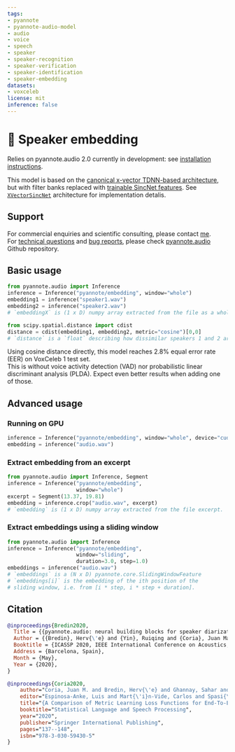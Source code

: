 ```yaml
---
tags:
- pyannote
- pyannote-audio-model
- audio
- voice
- speech
- speaker
- speaker-recognition
- speaker-verification
- speaker-identification
- speaker-embedding
datasets:
- voxceleb
license: mit
inference: false
---
```


# 🎹 Speaker embedding


Relies on pyannote.audio 2.0 currently in development: see [installation instructions](https://github.com/pyannote/pyannote-audio/tree/develop#installation).

This model is based on the [canonical x-vector TDNN-based architecture](https://ieeexplore.ieee.org/abstract/document/8461375), but with filter banks replaced with [trainable SincNet features](https://ieeexplore.ieee.org/document/8639585). See [`XVectorSincNet`](https://github.com/pyannote/pyannote-audio/blob/3c988c028dc505c64fe776720372f6fe816b585a/pyannote/audio/models/embedding/xvector.py#L104-L169) architecture for implementation detalis.


## Support

For commercial enquiries and scientific consulting, please contact [me](mailto:herve@niderb.fr).  
For [technical questions](https://github.com/pyannote/pyannote-audio/discussions) and [bug reports](https://github.com/pyannote/pyannote-audio/issues), please check [pyannote.audio](https://github.com/pyannote/pyannote-audio) Github repository.


## Basic usage

```python
from pyannote.audio import Inference
inference = Inference("pyannote/embedding", window="whole")
embedding1 = inference("speaker1.wav")
embedding2 = inference("speaker2.wav")
# `embeddingX` is (1 x D) numpy array extracted from the file as a whole.

from scipy.spatial.distance import cdist
distance = cdist(embedding1, embedding2, metric="cosine")[0,0]
# `distance` is a `float` describing how dissimilar speakers 1 and 2 are.
```

Using cosine distance directly, this model reaches 2.8% equal error rate (EER) on VoxCeleb 1 test set.   
This is without voice activity detection (VAD) nor probabilistic linear discriminant analysis (PLDA).
Expect even better results when adding one of those.

## Advanced usage

### Running on GPU

```python
inference = Inference("pyannote/embedding", window="whole", device="cuda")
embedding = inference("audio.wav")
```

### Extract embedding from an excerpt

```python
from pyannote.audio import Inference, Segment
inference = Inference("pyannote/embedding",
                      window="whole")
excerpt = Segment(13.37, 19.81)
embedding = inference.crop("audio.wav", excerpt)
# `embedding` is (1 x D) numpy array extracted from the file excerpt.
```

### Extract embeddings using a sliding window

```python
from pyannote.audio import Inference
inference = Inference("pyannote/embedding", 
                      window="sliding",
                      duration=3.0, step=1.0)
embeddings = inference("audio.wav")
# `embeddings` is a (N x D) pyannote.core.SlidingWindowFeature
# `embeddings[i]` is the embedding of the ith position of the 
# sliding window, i.e. from [i * step, i * step + duration].
```


## Citation

```bibtex
@inproceedings{Bredin2020,
  Title = {{pyannote.audio: neural building blocks for speaker diarization}},
  Author = {{Bredin}, Herv{\'e} and {Yin}, Ruiqing and {Coria}, Juan Manuel and {Gelly}, Gregory and {Korshunov}, Pavel and {Lavechin}, Marvin and {Fustes}, Diego and {Titeux}, Hadrien and {Bouaziz}, Wassim and {Gill}, Marie-Philippe},
  Booktitle = {ICASSP 2020, IEEE International Conference on Acoustics, Speech, and Signal Processing},
  Address = {Barcelona, Spain},
  Month = {May},
  Year = {2020},
}
```

```bibtex
@inproceedings{Coria2020,
    author="Coria, Juan M. and Bredin, Herv{\'e} and Ghannay, Sahar and Rosset, Sophie",
    editor="Espinosa-Anke, Luis and Mart{\'i}n-Vide, Carlos and Spasi{\'{c}}, Irena",
    title="{A Comparison of Metric Learning Loss Functions for End-To-End Speaker Verification}",
    booktitle="Statistical Language and Speech Processing",
    year="2020",
    publisher="Springer International Publishing",
    pages="137--148",
    isbn="978-3-030-59430-5"
}
```
